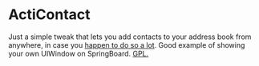 # ActiContact
Just a simple tweak that lets you add contacts to your address book from anywhere, in case you [happen to do so a lot](http://i.imgur.com/Zuh735W.png). Good example of showing your own UIWindow on SpringBoard. [GPL.](http://hbang.ws/s/gpl)
